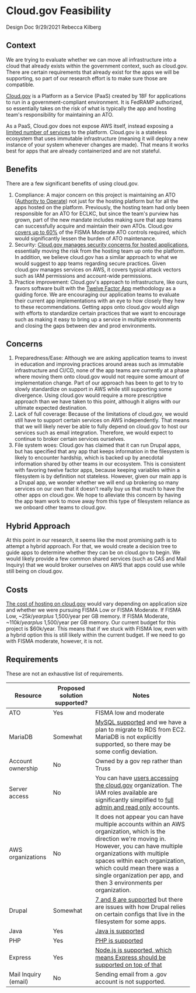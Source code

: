 # Cloud.gov Feasibility

Design Doc
9/29/2021
Rebecca Kilberg

## Context

We are trying to evaluate whether we can move all infrastructure into a cloud that already exists within the government context, such as cloud.gov. There are certain requirements that already exist for the apps we will be supporting, so part of our research effort is to make sure those are compatible.

[Cloud.gov](https://cloud.gov/) is a Platform as a Service (PaaS) created by 18F for applications to run in a government-compliant environment. It is FedRAMP authorized, so essentially takes on the risk of what is typically the app and hosting team's responsibility for maintaining an ATO.

As a PaaS, Cloud.gov does not expose AWS itself, instead exposing a [limited number of services](https://cloud.gov/docs/services/intro/) to the platform. Cloud.gov is a stateless ecosystem that uses immutable infrastructure (meaning it will deploy a new instance of your system whenever changes are made). That means it works best for apps that are already containerized and are not stateful.

## Benefits

There are a few significant benefits of using cloud.gov.

1. Compliance: A major concern on this project is maintaining an ATO ([Authority to Operate](https://www.acf.hhs.gov/digital-toolbox/content/acronyms)) not just for the hosting platform but for all the apps hosted on the platform. Previously, the hosting team had only been responsible for an ATO for ECLKC, but since the team's purview has grown, part of the new mandate includes making sure that app teams can successfully acquire and maintain their own ATOs. Cloud.gov [covers up to 60%](https://cloud.gov/docs/overview/cloudgov-benefits/#2-compliance-with-federal-requirements) of the FISMA Moderate ATO controls required, which would significantly lessen the burden of ATO maintenance.
1. Security: [Cloud.gov manages security concerns for hosted applications](https://cloud.gov/docs/overview/cloudgov-benefits/#1-security), essentially moving the risk from the hosting team up onto the platform. In addition, we believe cloud.gov has a similar approach to what we would suggest to app teams regarding secure practices. Given cloud.gov manages services on AWS, it covers typical attack vectors such as IAM permissions and account-wide permissions.
1. Practice improvement: Cloud.gov's approach to infrastructure, like ours, favors software built with the [Twelve Factor App](https://12factor.net/) methodology as  a guiding force. We are encouraging our application teams to evaluate their current app implementations with an eye to how closely they hew to these recommendations. Getting apps onto cloud.gov would align with efforts to standardize certain practices that we want to encourage such as making it easy to bring up a service in multiple environments and closing the gaps between dev and prod environments.

## Concerns

1. Preparedness/Ease: Although we are asking application teams to invest in education and improving practices around areas such as immutable infrastructure and CI/CD, none of the app teams are currently at a phase where moving them onto cloud.gov would not require some amount of implementation change. Part of our approach has been to get to try to slowly standardize on support in AWS while still supporting some divergence. Using cloud.gov would require a more prescriptive approach than we have taken to this point, although it aligns with our ultimate expected destination.
1. Lack of full coverage: Because of the limitations of cloud.gov, we would still have to support certain services on AWS independently. That means that we will likely never be able to fully depend on cloud.gov to host our services such as email integration. Therefore, we would expect to continue to broker certain services ourselves.
1. File system woes: Cloud.gov has claimed that it can run Drupal apps, but has specified that any app that keeps information in the filesystem is likely to encounter hardship, which is backed up by anecdotal information shared by other teams in our ecosystem. This is consistent with favoring twelve factor apps, because keeping variables within a filesystem is by definition not stateless. However, given our main app is a Drupal app, we wonder whether we will end up brokering so many services on our own that it doesn't really buy us that much to have the other apps on cloud.gov. We hope to alleviate this concern by having the app team work to move away from this type of filesystem reliance as we onboard other teams to cloud.gov.

## Hybrid Approach

At this point in our research, it seems like the most promising path is to attempt a hybrid approach. For that, we would create a decision tree to guide apps to determine whether they can be on cloud.gov to begin. We would likely provide a few common shared services (such as CAS and Mail Inquiry) that we would broker ourselves on AWS that apps could use while still being on cloud.gov.

## Costs

[The cost of hosting on cloud.gov](https://cloud.gov/pricing/) would vary depending on application size and whether we were pursuing FISMA Low or FISMA Moderate. If FISMA Low, ~$25k/year plus ~$1,500/year per GB memory. If FISMA Moderate, ~$110k/year plus ~$1,500/year per GB memory. Our current budget for this project is $60k/year. This means that if we stuck with FISMA low, even with a hybrid option this is still likely within the current budget. If we need to go with FISMA moderate, however, it is not.

## Requirements

These are not an exhaustive list of requirements.


| Resource          | Proposed solution supported? | Notes                                                                                                                                                                                                                                                                                              |
|-------------------|------------------------------|----------------------------------------------------------------------------------------------------------------------------------------------------------------------------------------------------------------------------------------------------------------------------------------------------|
| ATO               | Yes                          | FISMA low and moderate                                                                                                                                                                                                                                                                             |
| MariaDB           | Somewhat                          | [MySQL supported](https://cloud.gov/docs/services/relational-database/) and we have a plan to migrate to RDS from EC2. MariaDB is not explicitly supported, so there may be some config deviation.                                                                                                                                                                            |
| Account ownership | No                           | Owned by a gov rep rather than Truss                                                                                                                                                                                                                                                               |
| Server access     | No                           | You can have [users accessing the cloud.gov](https://cloud.gov/docs/orgs-spaces/roles/) organization. The IAM roles available are significantly simplified to [full admin and read only](https://cloud.gov/docs/ops/aws-onboarding/) accounts.                                                     |
| AWS organizations | No                           | It does not appear you can have multiple accounts within an AWS organization, which is the direction we're moving in. However, you can have multiple organizations with multiple spaces within each organization, which could mean there was a single organization per app, and then 3 environments per organization.                                                                                                                                                                             |
| Drupal            | Somewhat                          | [7 and 8 are supported](https://cloud.gov/docs/deployment/frameworks/) but there are issues with how Drupal relies on certain configs that live in the filesystem for some apps. |
| Java              | Yes                          | [Java is supported](https://cloud.gov/docs/deployment/frameworks/)                                                                                                                                                                                                                                 |
| PHP              | Yes                          | [PHP is supported](https://cloud.gov/docs/deployment/frameworks/)                                                                                                                                                                                                                                 |
| Express           | Yes                           | [Node.js is supported, which means Express should be supported on top of that](https://cloud.gov/docs/deployment/frameworks/)                                                                                                                                                                                                           |
| Mail Inquiry (email)         | No                           | Sending email from a .gov account is not supported.                                                                                                                                                                                                           |


